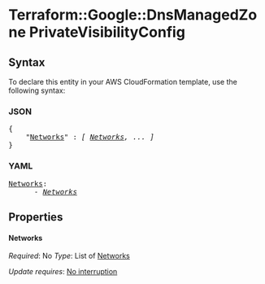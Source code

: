 # Terraform::Google::DnsManagedZone PrivateVisibilityConfig

## Syntax

To declare this entity in your AWS CloudFormation template, use the following syntax:

### JSON

<pre>
{
    "<a href="#networks" title="Networks">Networks</a>" : <i>[ <a href="privatevisibilityconfig-networks.md">Networks</a>, ... ]</i>
}
</pre>

### YAML

<pre>
<a href="#networks" title="Networks">Networks</a>: <i>
      - <a href="privatevisibilityconfig-networks.md">Networks</a></i>
</pre>

## Properties

#### Networks

_Required_: No
_Type_: List of <a href="privatevisibilityconfig-networks.md">Networks</a>

_Update requires_: [No interruption](https://docs.aws.amazon.com/AWSCloudFormation/latest/UserGuide/using-cfn-updating-stacks-update-behaviors.html#update-no-interrupt)

